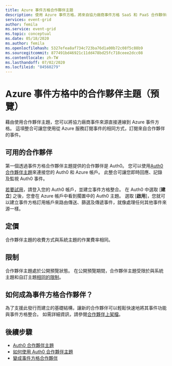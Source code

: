 ```yaml
---
title: Azure 事件方格合作夥伴主題
description: 使用 Azure 事件方格，將來自協力廠商事件方格 SaaS 和 PaaS 合作夥伴的事件直接傳送至 Azure 服務。
services: event-grid
author: femila
ms.service: event-grid
ms.topic: conceptual
ms.date: 05/18/2020
ms.author: femila
ms.openlocfilehash: 5327efea8af734c723ba76d1a00b72c08f5c88b9
ms.sourcegitcommit: 877491bd46921c11dd478bd25fc718ceee2dcc08
ms.contentlocale: zh-TW
ms.lasthandoff: 07/02/2020
ms.locfileid: "84560279"
---
```

# <a name="partner-topics-in-azure-event-grid-preview"></a>Azure 事件方格中的合作夥伴主題（預覽）
藉由使用合作夥伴主題，您可以將協力廠商事件來源直接連線到 Azure 事件方格。 這項整合可讓您使用從 Azure 服務訂閱事件的相同方式，訂閱來自合作夥伴的事件。 

## <a name="available-partners"></a>可用的合作夥伴
第一個透過事件方格合作夥伴主題提供的合作夥伴是 Auth0。 您可以使用[Auth0 合作夥伴主題](auth0-overview.md)來連接您的 Auth0 和 Azure 帳戶。 此整合可讓您即時回應、記錄及監視 Auth0 事件。

[若要試用](auth0-how-to.md)，請登入您的 Auth0 帳戶，並建立事件方格整合。 在 Auth0 中選取 [**建立**] 之後，您會在 Azure 帳戶中看到擱置中的 Auth0 主題。 選取 [**啟用**]，您就可以建立事件方格訂用帳戶來路由傳送、篩選及傳遞事件，就像處理任何其他事件來源一樣。

## <a name="pricing"></a>定價
合作夥伴主題的收費方式與系統主題的作業費率相同。

## <a name="limits"></a>限制
合作夥伴主題處於公開預覽狀態。 在公開預覽期間，合作夥伴主題受限於與系統主題和自訂主題[相同的限制](https://docs.microsoft.com/azure/azure-resource-manager/management/azure-subscription-service-limits#event-grid-limits)。

## <a name="how-do-i-become-an-event-grid-partner"></a>如何成為事件方格合作夥伴？
為了支援此發行而建立的基礎結構，讓新的合作夥伴可以輕鬆快速地將其事件功能與事件方格整合。 如需詳細資訊，請參閱[合作夥伴上架檔](partner-onboarding-overview.md)。

## <a name="next-steps"></a>後續步驟

- [Auth0 合作夥伴主題](auth0-overview.md)
- [如何使用 Auth0 合作夥伴主題](auth0-how-to.md)
- [變成事件方格合作夥伴](partner-onboarding-overview.md)